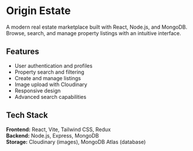 # Origin Estate

A modern real estate marketplace built with React, Node.js, and MongoDB. Browse, search, and manage property listings with an intuitive interface.

## Features

- User authentication and profiles
- Property search and filtering
- Create and manage listings
- Image upload with Cloudinary
- Responsive design
- Advanced search capabilities

## Tech Stack

**Frontend:** React, Vite, Tailwind CSS, Redux  
**Backend:** Node.js, Express, MongoDB  
**Storage:** Cloudinary (images), MongoDB Atlas (database)
